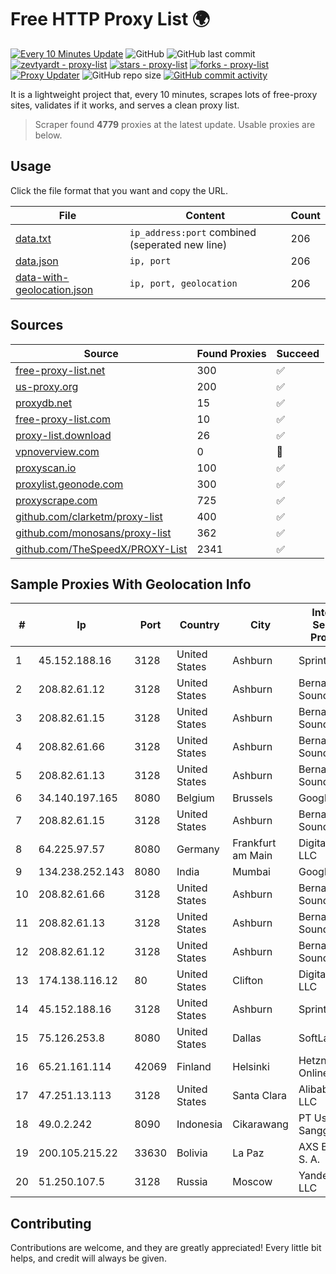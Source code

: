 
# Free HTTP Proxy List 🌍

[![Every 10 Minutes Update](https://github.com/mertguvencli/http-proxy-list/actions/workflows/main.yml/badge.svg?branch=main)](https://github.com/mertguvencli/http-proxy-list/actions/workflows/main.yml)
![GitHub](https://img.shields.io/github/license/mertguvencli/http-proxy-list)
![GitHub last commit](https://img.shields.io/github/last-commit/mertguvencli/http-proxy-list)
[![zevtyardt - proxy-list](https://img.shields.io/static/v1?label=zevtyardt&message=proxy-list&color=blue&logo=github)](https://github.com/zevtyardt/proxy-list "Go to GitHub repo")
[![stars - proxy-list](https://img.shields.io/github/stars/zevtyardt/proxy-list?style=social)](https://github.com/zevtyardt/proxy-list)
[![forks - proxy-list](https://img.shields.io/github/forks/zevtyardt/proxy-list?style=social)](https://github.com/zevtyardt/proxy-list)
[![Proxy Updater](https://github.com/zevtyardt/proxy-list/workflows/Proxy%20Updater/badge.svg)](https://github.com/zevtyardt/proxy-list/actions?query=workflow:"Proxy+Updater")
![GitHub repo size](https://img.shields.io/github/repo-size/zevtyardt/proxy-list)
[![GitHub commit activity](https://img.shields.io/github/commit-activity/m/zevtyardt/proxy-list?logo=commits)](https://github.com/zevtyardt/proxy-list/commits/main)

It is a lightweight project that, every 10 minutes, scrapes lots of free-proxy sites, validates if it works, and serves a clean proxy list.

> Scraper found **4779** proxies at the latest update. Usable proxies are below.

## Usage

Click the file format that you want and copy the URL.

|File|Content|Count|
|----|-------|-----|
|[data.txt](https://raw.githubusercontent.com/mertguvencli/http-proxy-list/main/proxy-list/data.txt)|`ip_address:port` combined (seperated new line)|206|
|[data.json](https://raw.githubusercontent.com/mertguvencli/http-proxy-list/main/proxy-list/data.json)|`ip, port`|206|
|[data-with-geolocation.json](https://raw.githubusercontent.com/mertguvencli/http-proxy-list/main/proxy-list/data-with-geolocation.json)|`ip, port, geolocation`|206|

## Sources

|Source|Found Proxies|Succeed|
|------|-------------|-------|
|[free-proxy-list.net](https://free-proxy-list.net)|300|✅|
|[us-proxy.org](https://www.us-proxy.org)|200|✅|
|[proxydb.net](http://proxydb.net)|15|✅|
|[free-proxy-list.com](https://free-proxy-list.com/?page=&port=&type%5B%5D=http&type%5B%5D=https&up_time=0&search=Search)|10|✅|
|[proxy-list.download](https://www.proxy-list.download/HTTP)|26|✅|
|[vpnoverview.com](https://vpnoverview.com/privacy/anonymous-browsing/free-proxy-servers)|0|🚫|
|[proxyscan.io](https://www.proxyscan.io)|100|✅|
|[proxylist.geonode.com](https://proxylist.geonode.com/api/proxy-list?limit=300&page=1&sort_by=lastChecked&sort_type=desc&protocols=http,https)|300|✅|
|[proxyscrape.com](https://api.proxyscrape.com/v2/?request=displayproxies&protocol=http&timeout=10000&country=all&ssl=all&anonymity=all)|725|✅|
|[github.com/clarketm/proxy-list](https://raw.githubusercontent.com/clarketm/proxy-list/master/proxy-list-raw.txt)|400|✅|
|[github.com/monosans/proxy-list](https://raw.githubusercontent.com/monosans/proxy-list/main/proxies/http.txt)|362|✅|
|[github.com/TheSpeedX/PROXY-List](https://raw.githubusercontent.com/TheSpeedX/PROXY-List/master/http.txt)|2341|✅|


## Sample Proxies With Geolocation Info

|#|Ip|Port|Country|City|Internet Service Provider|
|-|--|----|-------|----|-------------------------|
|1|45.152.188.16|3128|United States|Ashburn|Sprint|
|2|208.82.61.12|3128|United States|Ashburn|Bernardi Sounds|
|3|208.82.61.15|3128|United States|Ashburn|Bernardi Sounds|
|4|208.82.61.66|3128|United States|Ashburn|Bernardi Sounds|
|5|208.82.61.13|3128|United States|Ashburn|Bernardi Sounds|
|6|34.140.197.165|8080|Belgium|Brussels|Google LLC|
|7|208.82.61.15|3128|United States|Ashburn|Bernardi Sounds|
|8|64.225.97.57|8080|Germany|Frankfurt am Main|DigitalOcean, LLC|
|9|134.238.252.143|8080|India|Mumbai|Google LLC|
|10|208.82.61.66|3128|United States|Ashburn|Bernardi Sounds|
|11|208.82.61.13|3128|United States|Ashburn|Bernardi Sounds|
|12|208.82.61.12|3128|United States|Ashburn|Bernardi Sounds|
|13|174.138.116.12|80|United States|Clifton|DigitalOcean, LLC|
|14|45.152.188.16|3128|United States|Ashburn|Sprint|
|15|75.126.253.8|8080|United States|Dallas|SoftLayer|
|16|65.21.161.114|42069|Finland|Helsinki|Hetzner Online GmbH|
|17|47.251.13.113|3128|United States|Santa Clara|Alibaba.com LLC|
|18|49.0.2.242|8090|Indonesia|Cikarawang|PT Usaha Adi Sanggoro|
|19|200.105.215.22|33630|Bolivia|La Paz|AXS Bolivia S. A.|
|20|51.250.107.5|3128|Russia|Moscow|Yandex.Cloud LLC|



## Contributing

Contributions are welcome, and they are greatly appreciated! Every
little bit helps, and credit will always be given.

